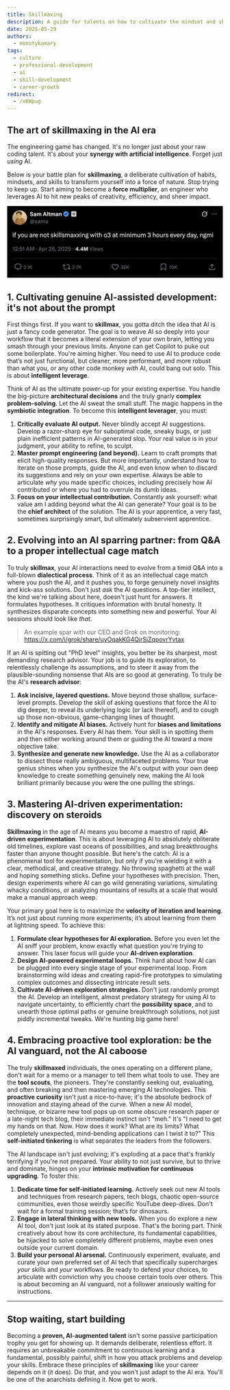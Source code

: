 ```yaml
---
title: Skillmaxing
description: A guide for talents on how to cultivate the mindset and skills to become a proven, AI-augmented engineer, inspired by the principles of vetting top-tier individuals.
date: 2025-05-29
authors:
  - monotykamary
tags:
  - culture
  - professional-development
  - ai
  - skill-development
  - career-growth
redirect:
  - /xKWpug
---
```


## The art of skillmaxing in the AI era

The engineering game has changed. It's no longer just about your raw coding talent. It's about your **synergy with artificial intelligence**. Forget just *using* AI.

Below is your battle plan for **skillmaxing**, a deliberate cultivation of habits, mindsets, and skills to transform yourself into a force of nature. Stop trying to keep up. Start aiming to become a **force multiplier**, an engineer who leverages AI to hit new peaks of creativity, efficiency, and sheer impact.

![Skillmaxing Sam](assets/skillmaxing-sam.png)

## 1. Cultivating genuine AI-assisted development: it's not about the prompt

First things first. If you want to **skillmax**, you gotta ditch the idea that AI is just a fancy code generator. The goal is to weave AI so deeply into your workflow that it becomes a literal extension of your own brain, letting you smash through your previous limits. Anyone can get Copilot to puke out some boilerplate. You're aiming higher. You need to use AI to produce code that’s not just functional, but cleaner, more performant, and more robust than what you, or any other code monkey *with* AI, could bang out solo. This is about **intelligent leverage**.

Think of AI as the ultimate power-up for your existing expertise. You handle the big-picture **architectural decisions** and the truly gnarly **complex problem-solving**. Let the AI sweat the small stuff. The magic happens in the **symbiotic integration**. To become this **intelligent leverager**, you must:

1.  **Critically evaluate AI output.** Never blindly accept AI suggestions. Develop a razor-sharp eye for suboptimal code, sneaky bugs, or just plain inefficient patterns in AI-generated slop. Your real value is in your judgment, your ability to refine, to sculpt.
2.  **Master prompt engineering (and beyond).** Learn to craft prompts that elicit high-quality responses. But more importantly, understand how to iterate on those prompts, guide the AI, and even know when to discard its suggestions and rely on your own expertise. Always be able to articulate *why* you made specific choices, including precisely how AI contributed or where you had to overrule its dumb ideas.
3.  **Focus on your intellectual contribution.** Constantly ask yourself: what value am I adding beyond what the AI can generate? Your goal is to be the **chief architect** of the solution. The AI is your apprentice, a very fast, sometimes surprisingly smart, but ultimately subservient apprentice.

## 2. Evolving into an AI sparring partner: from Q&A to a proper intellectual cage match

To truly **skillmax**, your AI interactions need to evolve from a timid Q&A into a full-blown **dialectical process**. Think of it as an intellectual cage match where you push the AI, and it pushes you, to forge genuinely novel insights and kick-ass solutions. Don't just *ask* the AI questions. A top-tier intellect, the kind we're talking about here, doesn't just hunt for answers. It formulates hypotheses. It critiques information with brutal honesty. It synthesizes disparate concepts into something new and powerful. Your AI sessions should look like *that*.

> An example spar with our CEO and Grok on monitoring: https://x.com/i/grok/share/uyOqakKG4QjrSjZqpovrYvtax

If an AI is spitting out "PhD level" insights, you better be its sharpest, most demanding research advisor. Your job is to guide its exploration, to relentlessly challenge its assumptions, and to steer it away from the plausible-sounding nonsense that AIs are so good at generating. To truly be the AI's **research advisor**:

1.  **Ask incisive, layered questions.** Move beyond those shallow, surface-level prompts. Develop the skill of asking questions that force the AI to dig deeper, to reveal its underlying logic (or lack thereof), and to cough up those non-obvious, game-changing lines of thought.
2.  **Identify and mitigate AI biases.** Actively hunt for **biases and limitations** in the AI's responses. Every AI has them. Your skill is in spotting them and then either working around them or guiding the AI toward a more objective take.
3.  **Synthesize and generate new knowledge.** Use the AI as a collaborator to dissect those really ambiguous, multifaceted problems. Your true genius shines when you synthesize the AI's output with your own deep knowledge to create something genuinely new, making the AI look brilliant primarily because *you* were the one pulling the strings.

## 3. Mastering AI-driven experimentation: discovery on steroids

**Skillmaxing** in the age of AI means you become a maestro of rapid, **AI-driven experimentation**. This is about leveraging AI to absolutely obliterate old timelines, explore vast oceans of possibilities, and snag breakthroughs faster than anyone thought possible. But here's the catch: AI is a phenomenal tool for experimentation, but only if you're wielding it with a clear, methodical, and creative strategy. No throwing spaghetti at the wall and hoping something sticks. Define your hypotheses with precision. Then, design experiments where AI can go wild generating variations, simulating whacky conditions, or analyzing mountains of results at a scale that would make a manual approach weep.

Your primary goal here is to maximize the **velocity of iteration and learning**. It’s not just about running more experiments; it’s about learning from them at lightning speed. To achieve this:

1.  **Formulate clear hypotheses for AI exploration.** Before you even let the AI sniff your problem, know exactly what question you're trying to answer. This laser focus will guide your **AI-driven exploration**.
2.  **Design AI-powered experimental loops.** Think hard about how AI can be plugged into every single stage of your experimental loop. From brainstorming wild ideas and creating rapid-fire prototypes to simulating complex outcomes and dissecting intricate result sets.
3.  **Cultivate AI-driven exploration strategies.** Don't just randomly prompt the AI. Develop an intelligent, almost predatory strategy for using AI to navigate uncertainty, to efficiently chart the **possibility space**, and to unearth those optimal paths or genuine breakthrough solutions, not just piddly incremental tweaks. We're hunting big game here!

## 4. Embracing proactive tool exploration: be the AI vanguard, not the AI caboose

The truly **skillmaxed** individuals, the ones operating on a different plane, don't wait for a memo or a manager to tell them what tools to use. They are the **tool scouts**, the pioneers. They're constantly seeking out, evaluating, and often breaking and then mastering emerging AI technologies. This **proactive curiosity** isn't just a nice-to-have; it's the absolute bedrock of innovation and staying ahead of the curve. When a new AI model, technique, or bizarre new tool pops up on some obscure research paper or a late-night tech blog, their immediate instinct isn't "meh." It's "I need to get my hands on that. Now. How does it work? What are its limits? What completely unexpected, mind-bending applications can I twist it to?" This **self-initiated tinkering** is what separates the leaders from the followers.

The AI landscape isn't just evolving; it's exploding at a pace that's frankly terrifying if you're not prepared. Your ability to not just survive, but to thrive and dominate, hinges on your **intrinsic motivation for continuous upgrading**. To foster this:

1.  **Dedicate time for self-initiated learning.** Actively seek out new AI tools and techniques from research papers, tech blogs, chaotic open-source communities, even those weirdly specific YouTube deep-dives. Don't wait for a formal training session; that’s for dinosaurs.
2.  **Engage in lateral thinking with new tools.** When you do explore a new AI tool, don't just look at its stated purpose. That's the boring part. Think creatively about how its core architecture, its fundamental capabilities, be hijacked to solve completely different problems, maybe even ones outside your current domain.
3.  **Build your personal AI arsenal.** Continuously experiment, evaluate, and curate your own preferred set of AI tech that specifically supercharges *your* skills and *your* workflows. Be ready to defend your choices, to articulate with conviction why you choose certain tools over others. This is about becoming an AI vanguard, not a follower anxiously waiting for instructions.

---

## Stop waiting, start building

Becoming a **proven, AI-augmented talent** isn't some passive participation trophy you get for showing up. It demands deliberate, relentless effort. It requires an unbreakable commitment to continuous learning and a fundamental, possibly painful, shift in how you attack problems and develop your skills. Embrace these principles of **skillmaxing** like your career depends on it (it does). Do that, and you won't just adapt to the AI era. You'll be one of the anarchists defining it. Now get to work.
